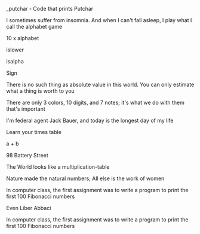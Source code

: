 _putchar - Code that prints Putchar

I sometimes suffer from insomnia. And when I can't fall asleep, I play what I call the alphabet game

10 x alphabet

islower

isalpha

Sign

There is no such thing as absolute value in this world. You can only estimate what a thing is worth to you

There are only 3 colors, 10 digits, and 7 notes; it's what we do with them that's important

I'm federal agent Jack Bauer, and today is the longest day of my life

Learn your times table

a + b

98 Battery Street

The World looks like a multiplication-table

Nature made the natural numbers; All else is the work of women

In computer class, the first assignment was to write a program to print the first 100 Fibonacci numbers

Even Liber Abbaci

In computer class, the first assignment was to write a program to print the first 100 Fibonacci numbers
